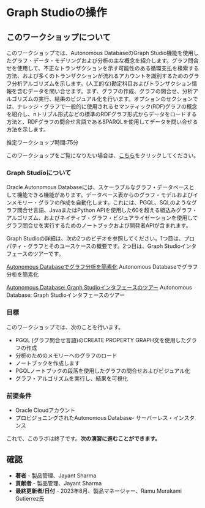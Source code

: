 # Graph Studioの操作

## このワークショップについて

このワークショップでは、Autonomous DatabaseのGraph Studio機能を使用したグラフ・データ・モデリングおよび分析の主な概念を紹介します。グラフ問合せを使用して、不正なトランザクションを示す可能性のある循環支払を検索する方法、および多くのトランザクションが流れるアカウントを識別するためのグラフ分析アルゴリズムを示します。(人工的な)勘定科目およびトランザクション情報を含むデータを問い合せます。まず、グラフの作成、グラフの問合せ、分析アルゴリズムの実行、結果のビジュアル化を行います。オプションのセクションでは、ナレッジ・グラフで一般的に使用されるセマンティック(RDF)グラフの概念を紹介し、nトリプル形式などの標準のRDFグラフ形式からデータをロードする方法と、RDFグラフの問合せ言語であるSPARQLを使用してデータを問い合せる方法を示します。

推定ワークショップ時間:75分

このワークショップをご覧になりたい場合は、[こちら](https://youtu.be/Ymk9TE9Q2K4)をクリックしてください。

### Graph Studioについて

Oracle Autonomous Databaseには、スケーラブルなグラフ・データベースとして機能できる機能があります。データベース表からのグラフ・モデルおよびインメモリー・グラフの作成を自動化します。これには、PGQL、SQLのようなグラフ問合せ言語、JavaまたはPython APIを使用した60を超える組込みグラフ・アルゴリズム、およびネイティブ・グラフ・ビジュアライゼーションを使用してグラフ問合せを実行するためのノートブックおよび開発者APIが含まれます。

Graph Studioの詳細は、次の2つのビデオを参照してください。1つ目は、プロパティ・グラフとそのユースケースの概要です。2つ目は、Graph Studioインタフェースのツアーです。

[Autonomous Databaseでグラフ分析を簡素化](youtube:eCd-969hrak) Autonomous Databaseでグラフ分析を簡素化

[Autonomous Database: Graph Studioインタフェースのツアー](youtube:S6Q-IJcBkU0) Autonomous Database: Graph Studioインタフェースのツアー

### 目標

このワークショップでは、次のことを行います。

*   PGQL (グラフ問合せ言語)のCREATE PROPERTY GRAPH文を使用したグラフの作成
*   分析のためのメモリーへのグラフのロード
*   ノートブックを作成します
*   PGQLノートブックの段落を使用したグラフの問合せおよびビジュアル化
*   グラフ・アルゴリズムを実行し、結果を可視化

### 前提条件

*   Oracle Cloudアカウント
*   プロビジョニングされたAutonomous Database- サーバーレス・インスタンス

これで、このラボは終了です。**次の演習に進むことができます。**

## 確認

*   **著者** - 製品管理、Jayant Sharma
*   **貢献者** - 製品管理、Jayant Sharma
*   **最終更新者/日付** - 2023年8月、製品マネージャー、Ramu Murakami Gutierrez氏